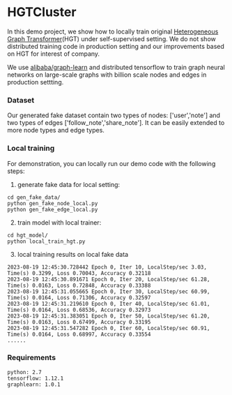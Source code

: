 
# HGTCluster
In this demo project, we show how to locally train original [Heterogeneous Graph Transformer](https://arxiv.org/pdf/2003.01332.pdf)(HGT) under self-supervised setting. We do not show distributed training code in production setting and our improvements based on HGT for interest of company. 

We use [alibaba/graph-learn](https://github.com/alibaba/graph-learn) and distributed tensorflow to train graph neural networks on large-scale graphs with billion scale nodes and edges in production settting.

### Dataset
Our generated fake dataset contain two types of nodes: ['user','note'] and two types of edges ['follow_note','share_note']. It can be easily extended to more node types and edge types.


### Local training 
For demonstration, you can locally run our demo code with the following steps:
1. generate fake data for local setting:
```
cd gen_fake_data/
python gen_fake_node_local.py
python gen_fake_edge_local.py
 ```
2. train model with local trainer: 
```
cd hgt_model/
python local_train_hgt.py
```
3. local training results on local fake data
```
2023-08-19 12:45:30.728442 Epoch 0, Iter 10, LocalStep/sec 3.03, Time(s) 0.3299, Loss 0.70043, Accuracy 0.32118
2023-08-19 12:45:30.891671 Epoch 0, Iter 20, LocalStep/sec 61.28, Time(s) 0.0163, Loss 0.72848, Accuracy 0.33388
2023-08-19 12:45:31.055665 Epoch 0, Iter 30, LocalStep/sec 60.99, Time(s) 0.0164, Loss 0.71306, Accuracy 0.32597
2023-08-19 12:45:31.219610 Epoch 0, Iter 40, LocalStep/sec 61.01, Time(s) 0.0164, Loss 0.68536, Accuracy 0.32973
2023-08-19 12:45:31.383051 Epoch 0, Iter 50, LocalStep/sec 61.20, Time(s) 0.0163, Loss 0.67499, Accuracy 0.33195
2023-08-19 12:45:31.547282 Epoch 0, Iter 60, LocalStep/sec 60.91, Time(s) 0.0164, Loss 0.68997, Accuracy 0.33554
......
```

### Requirements
```
python: 2.7
tensorflow: 1.12.1
graphlearn: 1.0.1
```
